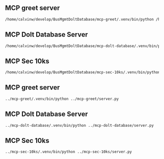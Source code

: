 
## MCP greet server
```bash
/home/calvinw/develop/BusMgmtDoltDatabase/mcp-greet/.venv/bin/python /home/calvinw/develop/BusMgmtDoltDatabase/mcp-greet/server.py
```
## MCP Dolt Database Server 

```bash
/home/calvinw/develop/BusMgmtDoltDatabase/mcp-dolt-database/.venv/bin/python /home/calvinw/develop/BusMgmtDoltDatabase/mcp-dolt-database/server.py
```

## MCP Sec 10ks 

```bash
/home/calvinw/develop/BusMgmtDoltDatabase/mcp-sec-10ks/.venv/bin/python /home/calvinw/develop/BusMgmtDoltDatabase/mcp-sec-10ks/server.py
```

## MCP greet server
```bash
../mcp-greet/.venv/bin/python ../mcp-greet/server.py
```

## MCP Dolt Database Server 
```bash
../mcp-dolt-database/.venv/bin/python ../mcp-dolt-database/server.py
```

## MCP Sec 10ks 
```bash
../mcp-sec-10ks/.venv/bin/python ../mcp-sec-10ks/server.py
```
